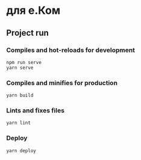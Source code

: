 # для e.Ком

## Project run
### Compiles and hot-reloads for development
```
npm run serve
yarn serve
```

### Compiles and minifies for production
```
yarn build
```

### Lints and fixes files
```
yarn lint
```

### Deploy
```
yarn deploy
```